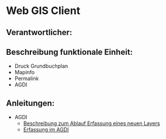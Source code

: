 # Web GIS Client
## Verantwortlicher:

## Beschreibung funktionale Einheit:
* Druck Grundbuchplan
* Mapinfo
* Permalink
* AGDI

## Anleitungen:
* AGDI
  * [Beschreibung zum Ablauf Erfassung eines neuen Layers](https://github.com/bjsvwcur/Dokumentenablage_Funktionale_Einheiten/blob/master/web_gis_client/AGDI/AGDI_Layer_neu.md)
  * [Erfassung im AGDI](https://github.com/bjsvwcur/Dokumentenablage_Funktionale_Einheiten/blob/master/web_gis_client/AGDI/Erfassung_AGDI.md)
